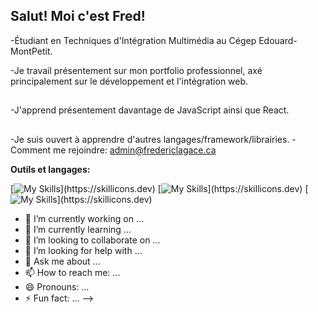 ## Salut! Moi c'est Fred!

 -Étudiant en Techniques d'Intégration Multimédia au Cégep Edouard-MontPetit.

 -Je travail présentement sur mon portfolio professionnel, axé principalement sur le développement et l'intégration web.
 ##
 -J'apprend présentement davantage de JavaScript ainsi que React.
 ##
 -Je suis ouvert à apprendre d'autres langages/framework/librairies.
 -Comment me rejoindre: admin@fredericlagace.ca




**Outils et langages:**

[![My Skills](https://skillicons.dev/icons?i=js,html,css,ae,blender,discord,figma,github,gmail,ai,js,linkedin,netlify,nodejs,npm,sass,vscode,websstorm,)](https://skillicons.dev)
[![My Skills](https://skillicons.dev/icons?i=js,html,css,ae,blender,discord,figma,github,gmail,ai,js,linkedin,netlify,nodejs,npm,sass,vscode,websstorm,)](https://skillicons.dev)
[![My Skills](https://skillicons.dev/icons?i=js,html,css,ae,blender,discord,figma,github,gmail,ai,js,linkedin,netlify,nodejs,npm,sass,vscode,websstorm,)](https://skillicons.dev)
- 🔭 I’m currently working on ...
- 🌱 I’m currently learning ...
- 👯 I’m looking to collaborate on ...
- 🤔 I’m looking for help with ...
- 💬 Ask me about ...
- 📫 How to reach me: ...
- 😄 Pronouns: ...
- ⚡ Fun fact: ...
-->
